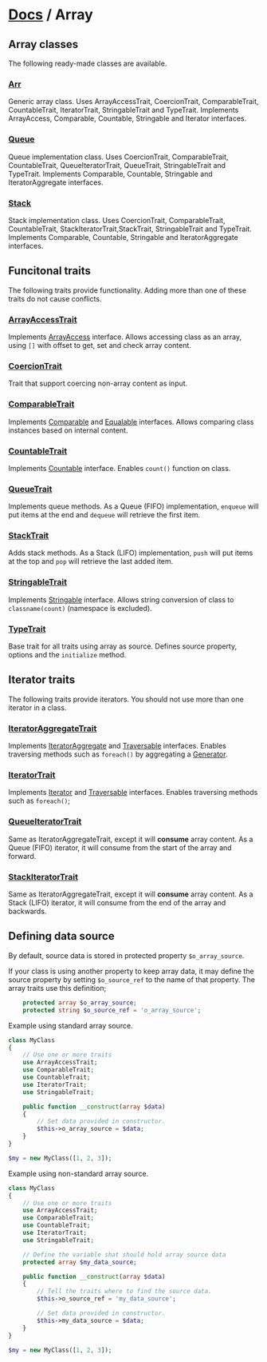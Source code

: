 # [Docs](../../README.md) / Array

## Array classes

The following ready-made classes are available.

### [Arr](Array/Arr.md)

Generic array class.
Uses ArrayAccessTrait, CoercionTrait, ComparableTrait, CountableTrait, IteratorTrait, StringableTrait and TypeTrait.
Implements ArrayAccess, Comparable, Countable, Stringable and Iterator interfaces.

### [Queue](Array/Queue.md)

Queue implementation class.
Uses CoercionTrait, ComparableTrait, CountableTrait, QueueIteratorTrait, QueueTrait, StringableTrait and TypeTrait.
Implements Comparable, Countable, Stringable and IteratorAggregate interfaces.

### [Stack](Array/Stack.md)

Stack implementation class.
Uses CoercionTrait, ComparableTrait, CountableTrait, StackIteratorTrait,StackTrait, StringableTrait and TypeTrait.
Implements Comparable, Countable, Stringable and IteratorAggregate interfaces.



## Funcitonal traits

The following traits provide functionality. Adding more than one of these traits do not cause conflicts.

### [ArrayAccessTrait](Array/ArrayAccessTrait.md)

Implements [ArrayAccess](https://www.php.net/manual/en/class.arrayaccess.php) interface.
Allows accessing class as an array, using `[]` with offset to get, set and check array content.

### [CoercionTrait](Array/CoercionTrait.md)

Trait that support coercing non-array content as input.

### [ComparableTrait](Array/ComparableTrait.md)

Implements [Comparable](https://github.com/sirn-se/phrity-comparison) and [Equalable](https://github.com/sirn-se/phrity-comparison) interfaces.
Allows comparing class instances based on internal content.

### [CountableTrait](Array/CountableTrait.md)

Implements [Countable](https://www.php.net/manual/en/class.countable.php) interface.
Enables `count()` function on class.

### [QueueTrait](Array/QueueTrait.md)

Implements queue methods.
As a Queue (FIFO) implementation, `enqueue` will put items at the end and `dequeue` will retrieve the first item.

### [StackTrait](Array/StackTrait.md)

Adds stack methods.
As a Stack (LIFO) implementation, `push` will put items at the top and `pop` will retrieve the last added item.

### [StringableTrait](Array/StringableTrait.md)

Implements [Stringable](https://www.php.net/manual/en/class.stringable) interface.
Allows string conversion of class to `classname(count)` (namespace is excluded).

### [TypeTrait](Array/TypeTrait.md)

Base trait for all traits using array as source.
Defines source property, options and the `initialize` method.



## Iterator traits

The following traits provide iterators. You should not use more than one iterator in a class.

### [IteratorAggregateTrait](Array/IteratorAggregateTrait.md)

Implements [IteratorAggregate](https://www.php.net/manual/en/class.iteratoraggregate) and [Traversable](https://www.php.net/manual/en/class.traversable.php) interfaces.
Enables traversing methods such as `foreach()` by aggregating a [Generator](https://www.php.net/manual/en/class.generator).

### [IteratorTrait](Array/IteratorTrait.md)

Implements [Iterator](https://www.php.net/manual/en/class.iterator.php) and [Traversable](https://www.php.net/manual/en/class.traversable.php) interfaces.
Enables traversing methods such as `foreach()`;

### [QueueIteratorTrait](Array/QueueIteratorTrait.md)

Same as IteratorAggregateTrait, except it will **consume** array content.
As a Queue (FIFO) iterator, it will consume from the start of the array and forward.

### [StackIteratorTrait](Array/StackIteratorTrait.md)

Same as IteratorAggregateTrait, except it will **consume** array content.
As a Stack (LIFO) iterator, it will consume from the end of the array and backwards.


## Defining data source

By default, source data is stored in protected property `$o_array_source`.

If your class is using another property to keep array data, it may define the source property by setting
`$o_source_ref` to the name of that property. The array traits use this definition;

```php
    protected array $o_array_source;
    protected string $o_source_ref = 'o_array_source';
```


Example using standard array source.
```php
class MyClass
{
    // Use one or more traits
    use ArrayAccessTrait;
    use ComparableTrait;
    use CountableTrait;
    use IteratorTrait;
    use StringableTrait;

    public function __construct(array $data)
    {
        // Set data provided in constructor.
        $this->o_array_source = $data;
    }
}

$my = new MyClass([1, 2, 3]);
```

Example using non-standard array source.
```php
class MyClass
{
    // Use one or more traits
    use ArrayAccessTrait;
    use ComparableTrait;
    use CountableTrait;
    use IteratorTrait;
    use StringableTrait;

    // Define the variable shat should hold array source data
    protected array $my_data_source;

    public function __construct(array $data)
    {
        // Tell the traits where to find the source data.
        $this->o_source_ref = 'my_data_source';

        // Set data provided in constructor.
        $this->my_data_source = $data;
    }
}

$my = new MyClass([1, 2, 3]);
```